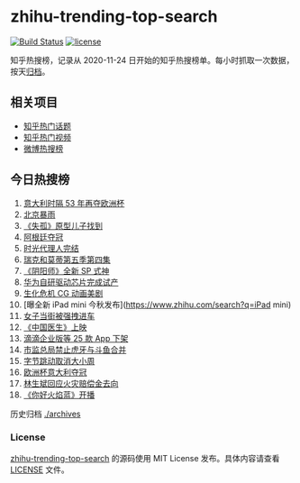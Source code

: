 # zhihu-trending-top-search

[![Build Status](https://github.com/justjavac/zhihu-trending-top-search/workflows/ci/badge.svg?branch=main)](https://github.com/justjavac/zhihu-trending-top-search/actions)
[![license](https://img.shields.io/github/license/justjavac/zhihu-trending-top-search)](https://github.com/justjavac/zhihu-trending-top-search/blob/main/LICENSE)

知乎热搜榜，记录从 2020-11-24 日开始的知乎热搜榜单。每小时抓取一次数据，按天[归档](./archives)。

## 相关项目

- [知乎热门话题](https://github.com/justjavac/zhihu-trending-hot-questions)
- [知乎热门视频](https://github.com/justjavac/zhihu-trending-hot-video)
- [微博热搜榜](https://github.com/justjavac/weibo-trending-hot-search)

## 今日热搜榜

<!-- BEGIN -->
<!-- 最后更新时间 Mon Jul 12 2021 17:05:57 GMT+0800 (China Standard Time) -->

1. [意大利时隔 53 年再夺欧洲杯](https://www.zhihu.com/search?q=欧洲杯)
2. [北京暴雨](https://www.zhihu.com/search?q=北京暴雨)
3. [《失孤》原型儿子找到](https://www.zhihu.com/search?q=失孤)
4. [阿根廷夺冠](https://www.zhihu.com/search?q=阿根廷赢了)
5. [时光代理人完结](https://www.zhihu.com/search?q=时光代理人)
6. [瑞克和莫蒂第五季第四集](https://www.zhihu.com/search?q=瑞克和莫蒂)
7. [《阴阳师》全新 SP 式神](https://www.zhihu.com/search?q=阴阳师)
8. [华为自研驱动芯片完成试产](https://www.zhihu.com/search?q=华为自研芯片)
9. [生化危机 CG 动画美剧](https://www.zhihu.com/search?q=生化危机：无尽黑暗)
10. [曝全新 iPad mini 今秋发布](https://www.zhihu.com/search?q=iPad mini)
11. [女子当街被强拽进车](https://www.zhihu.com/search?q=女子被强拽进车)
12. [《中国医生》上映](https://www.zhihu.com/search?q=中国医生)
13. [滴滴企业版等 25 款 App 下架](https://www.zhihu.com/search?q=滴滴)
14. [市监总局禁止虎牙与斗鱼合并](https://www.zhihu.com/search?q=虎牙斗鱼合并)
15. [字节跳动取消大小周](https://www.zhihu.com/search?q=字节跳动)
16. [欧洲杯意大利夺冠](https://www.zhihu.com/search?q=欧洲杯)
17. [林生斌回应火灾赔偿金去向](https://www.zhihu.com/search?q=林生斌)
18. [《你好火焰蓝》开播](https://www.zhihu.com/search?q=你好火焰蓝)

<!-- END -->

历史归档 [./archives](./archives)

### License

[zhihu-trending-top-search](https://github.com/justjavac/zhihu-trending-top-search)
的源码使用 MIT License 发布。具体内容请查看 [LICENSE](./LICENSE) 文件。
